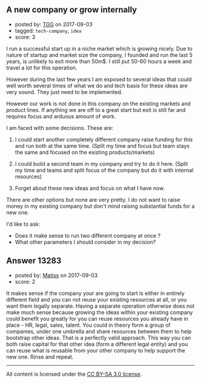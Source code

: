 ## A new company or grow internally

- posted by: [TGG](https://stackexchange.com/users/5229465/tgg) on 2017-09-03
- tagged: `tech-company`, `idea`
- score: 3

I run a successful start up in a niche market which is growing nicely. Due to nature of startup and market size the company, I founded and run the last 5 years, is unlikely to exit more than 50m$. I still put 50-60 hours a week and travel a lot for this operation. 


However during the last few years I am exposed to several ideas that could well worth several times of what we do and tech basis for these ideas are very sound. They just need to be implemented. 

However our work is not done in this company on the existing markets and product lines. If anything  we are off to a great start but exit is still far and requires focus and arduous amount of work. 

I am faced with some decisions. These are:

1. I could start another completely different company raise funding for this and run both at the same time. (Split my time and focus but team stays the same and focused on the  existing products/markets)

2. I could build a second team in my company and try to do it here. (Split my time and teams and split focus of the company but do it with internal resources)

3.  Forget about these new ideas and focus on what I have now. 

There are other options but none are very pretty. I do not want to raise money in my existing company but don't mind raising substantial funds for a new one. 

I'd like to ask:

- Does it make sense to run two different company at once ?
- What other parameters I should consider in my decision?







## Answer 13283

- posted by: [Matiss](https://stackexchange.com/users/1819512/matiss) on 2017-09-03
- score: 2

It makes sense if the company your are going to start is either in entirely different field and you can not reuse your existing resources at all, or you want them legally separate. Having a separate operation otherwise does not make much sense because growing the ideas within your existing company could benefit you greatly for you can reuse resources you already have in place - HR, legal, sales, talent. You could in theory form a group of companies, under one umbrella and share resources between them to help bootstrap other ideas. That is a perfectly valid approach. This way you can both raise capital for that other idea (form a different legal entity) and you can reuse what is reusable from your other company to help support the new one. Rinse and repeat.



---

All content is licensed under the [CC BY-SA 3.0 license](https://creativecommons.org/licenses/by-sa/3.0/).

